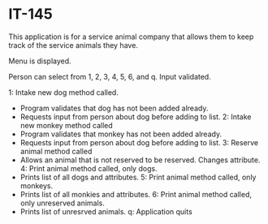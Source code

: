 # IT-145
This application is for a service animal company that allows them to keep track of the service animals they have.

Menu is displayed.

Person can select from 1, 2, 3, 4, 5, 6, and q.
Input validated.

1: Intake new dog method called.
  - Program validates that dog has not been added already.
  - Requests input from person about dog before adding to list.
2: Intake new monkey method called
  - Program validates that monkey has not been added already.
  - Requests input from person about dog before adding to list.
3: Reserve animal method called
  - Allows an animal that is not reserved to be reserved. Changes attribute.
4: Print animal method called, only dogs.
  - Prints list of all dogs and attributes.
5: Print animal method called, only monkeys.
  - Prints list of all monkies and attributes.
6: Print animal method called, only unreserved animals.
  - Prints list of unresrved animals.
q: Application quits
